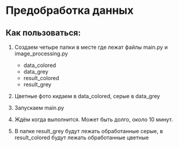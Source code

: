 # Предобработка данных

## Как пользоваться:

1. Создаем четыре папки в месте где лежат файлы main.py и image_processing.py
   * data_colored
   * data_grey
   * result_colored
   * result_grey

2. Цветные фото кидаем в data_colored, серые в data_grey
3. Запускаем main.py
4. Ждём когда выполнится. Может быть долго, около 10 минут.
5. В папке result_grey будут лежать обработанные серые, в result_colored будут лежать обработанные цветные
